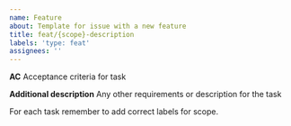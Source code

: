 ```yaml
---
name: Feature
about: Template for issue with a new feature
title: feat/{scope}-description
labels: 'type: feat'
assignees: ''
---
```


**AC**
Acceptance criteria for task

**Additional description**
Any other requirements or description for the task

For each task remember to add correct labels for scope.